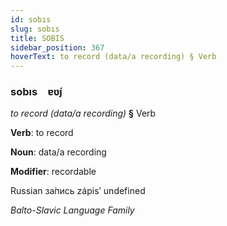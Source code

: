 ```yaml
---
id: sobıs
slug: sobıs
title: SOBIS
sidebar_position: 367
hoverText: to record (data/a recording) § Verb
---
```


### sobıs&emsp;<span kind="abugida">ɐʋ́ȷ</span>

*to record (data/a recording)* **§** Verb

**Verb**: to record

**Noun**: data/a recording

**Modifier**: recordable

Russian за́пись zápisʹ undefined

*Balto-Slavic Language Family*